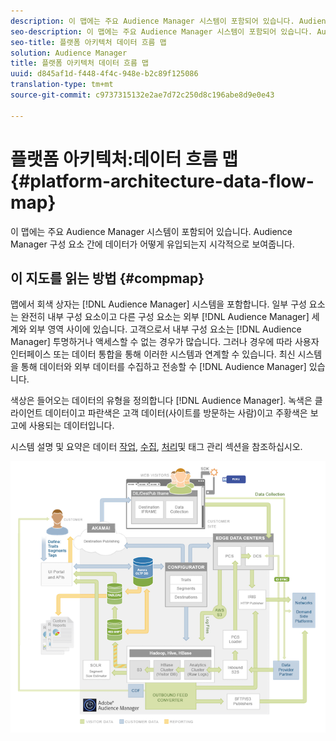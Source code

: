 ```yaml
---
description: 이 맵에는 주요 Audience Manager 시스템이 포함되어 있습니다. Audience Manager 구성 요소 간에 데이터가 어떻게 유입되는지 시각적으로 보여줍니다.
seo-description: 이 맵에는 주요 Audience Manager 시스템이 포함되어 있습니다. Audience Manager 구성 요소 간에 데이터가 어떻게 유입되는지 시각적으로 보여줍니다.
seo-title: 플랫폼 아키텍처 데이터 흐름 맵
solution: Audience Manager
title: 플랫폼 아키텍처 데이터 흐름 맵
uuid: d845af1d-f448-4f4c-948e-b2c89f125086
translation-type: tm+mt
source-git-commit: c9737315132e2ae7d72c250d8c196abe8d9e0e43

---
```



# 플랫폼 아키텍처:데이터 흐름 맵{#platform-architecture-data-flow-map}

이 맵에는 주요 Audience Manager 시스템이 포함되어 있습니다. Audience Manager 구성 요소 간에 데이터가 어떻게 유입되는지 시각적으로 보여줍니다.

## 이 지도를 읽는 방법 {#compmap}

<!-- 

c_compmap.xml

 -->

맵에서 회색 상자는 [!DNL Audience Manager] 시스템을 포함합니다. 일부 구성 요소는 완전히 내부 구성 요소이고 다른 구성 요소는 외부 [!DNL Audience Manager] 세계와 외부 영역 사이에 있습니다. 고객으로서 내부 구성 요소는 [!DNL Audience Manager] 투명하거나 액세스할 수 없는 경우가 많습니다. 그러나 경우에 따라 사용자 인터페이스 또는 데이터 통합을 통해 이러한 시스템과 연계할 수 있습니다. 최신 시스템을 통해 데이터와 외부 데이터를 수집하고 전송할 수 [!DNL Audience Manager] 있습니다.

색상은 들어오는 데이터의 유형을 정의합니다 [!DNL Audience Manager]. 녹색은 클라이언트 데이터이고 파란색은 고객 데이터(사이트를 방문하는 사람)이고 주황색은 보고에 사용되는 데이터입니다.

시스템 설명 및 요약은 데이터 [작업](../../reference/system-components/components-data-action.md), [수집](../../reference/system-components/components-data-collection.md), [처리](../../reference/system-components/components-data-processing.md)및 [](../../reference/system-components/components-tag-management.md) 태그 관리 섹션을 참조하십시오.

![](assets/flowmap.png)

